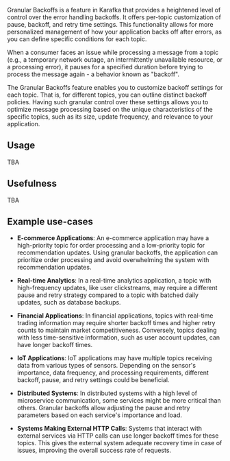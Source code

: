 Granular Backoffs is a feature in Karafka that provides a heightened level of control over the error handling backoffs. It offers per-topic customization of pause, backoff, and retry time settings. This functionality allows for more personalized management of how your application backs off after errors, as you can define specific conditions for each topic.

When a consumer faces an issue while processing a message from a topic (e.g., a temporary network outage, an intermittently unavailable resource, or a processing error), it pauses for a specified duration before trying to process the message again - a behavior known as "backoff".

The Granular Backoffs feature enables you to customize backoff settings for each topic. That is, for different topics, you can outline distinct backoff policies. Having such granular control over these settings allows you to optimize message processing based on the unique characteristics of the specific topics, such as its size, update frequency, and relevance to your application.

## Usage

TBA


## Usefulness

TBA

## Example use-cases

- **E-commerce Applications**: An e-commerce application may have a high-priority topic for order processing and a low-priority topic for recommendation updates. Using granular backoffs, the application can prioritize order processing and avoid overwhelming the system with recommendation updates.

- **Real-time Analytics**: In a real-time analytics application, a topic with high-frequency updates, like user clickstreams, may require a different pause and retry strategy compared to a topic with batched daily updates, such as database backups.

- **Financial Applications**: In financial applications, topics with real-time trading information may require shorter backoff times and higher retry counts to maintain market competitiveness. Conversely, topics dealing with less time-sensitive information, such as user account updates, can have longer backoff times.

- **IoT Applications**: IoT applications may have multiple topics receiving data from various types of sensors. Depending on the sensor's importance, data frequency, and processing requirements, different backoff, pause, and retry settings could be beneficial.

- **Distributed Systems**: In distributed systems with a high level of microservice communication, some services might be more critical than others. Granular backoffs allow adjusting the pause and retry parameters based on each service's importance and load.

- **Systems Making External HTTP Calls**: Systems that interact with external services via HTTP calls can use longer backoff times for these topics. This gives the external system adequate recovery time in case of issues, improving the overall success rate of requests.

